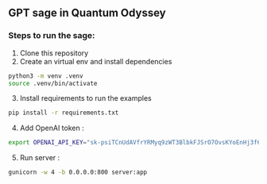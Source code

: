 ## GPT sage in Quantum Odyssey 


### Steps to run the sage:
1. Clone this repository
2. Create an virtual env and install dependencies
```bash
python3 -m venv .venv
source .venv/bin/activate
```
3. Install requirements to run the examples 
```bash
pip install -r requirements.txt
```
4. Add OpenAI  token :
```bash
export OPENAI_API_KEY="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"
```

5. Run server :
```bash
gunicorn -w 4 -b 0.0.0.0:800 server:app
```